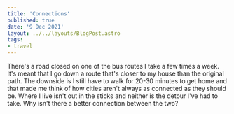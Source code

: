```yaml
---
title: 'Connections'
published: true
date: '9 Dec 2021'
layout: ../../layouts/BlogPost.astro
tags:
- travel
---
```


There's a road closed on one of the bus routes I take a few times a week. It's meant that I go down a route that's closer to my house than the original path. The downside is I still have to walk for 20-30 minutes to get home and that made me think of how cities aren't always as connected as they should be. Where I live isn't out in the sticks and neither is the detour I've had to take. Why isn't there a better connection between the two?